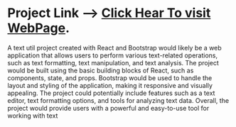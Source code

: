 # Project Link --> [Click Hear To visit WebPage](https://ashish23072002.github.io/Text-utils_Using-React/).

A text util project created with React and Bootstrap would likely be a web application that allows users to perform various text-related operations, such as text formatting, text manipulation, and text analysis. The project would be built using the basic building blocks of React, such as components, state, and props. Bootstrap would be used to handle the layout and styling of the application, making it responsive and visually appealing. The project could potentially include features such as a text editor, text formatting options, and tools for analyzing text data. Overall, the project would provide users with a powerful and easy-to-use tool for working with text

